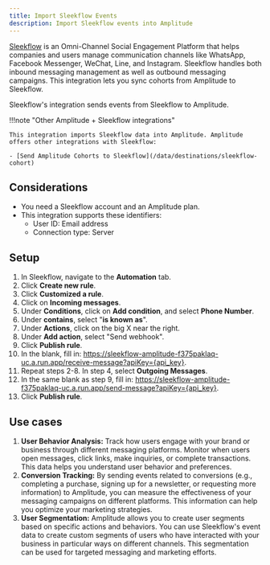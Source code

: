 ```yaml
---
title: Import Sleekflow Events
description: Import Sleekflow events into Amplitude
---
```


[Sleekflow](http://www.Sleekflow.com/) is an Omni-Channel Social Engagement Platform that helps companies and users manage communication channels like WhatsApp, Facebook Messenger, WeChat, Line, and Instagram. Sleekflow handles both inbound messaging management as well as outbound messaging campaigns. This integration lets you sync cohorts from Amplitude to Sleekflow.

Sleekflow's integration sends events from Sleekflow to Amplitude.

!!!note "Other Amplitude + Sleekflow integrations"

    This integration imports Sleekflow data into Amplitude. Amplitude offers other integrations with Sleekflow: 

    - [Send Amplitude Cohorts to Sleekflow](/data/destinations/sleekflow-cohort)

## Considerations

- You need a Sleekflow account and an Amplitude plan.
- This integration supports these identifiers:
    - User ID: Email address
    - Connection type: Server

## Setup

1. In Sleekflow, navigate to the **Automation** tab.
2. Click **Create new rule**.
3. Click **Customized a rule**.
4. Click on **Incoming messages**.
5. Under **Conditions**, click on **Add condition**, and select **Phone Number**.
6. Under **contains**, select "**is known as**".
7. Under **Actions**, click on the big X near the right.
8. Under **Add action**, select "Send webhook".
9. Click **Publish rule**.
10. In the blank, fill in: https://sleekflow-amplitude-f375paklaq-uc.a.run.app/receive-message?apiKey={api_key}.
11. Repeat steps 2-8. In step 4, select **Outgoing Messages**.
12. In the same blank as step 9, fill in: https://sleekflow-amplitude-f375paklaq-uc.a.run.app/send-message?apiKey={api_key}.
13. Click **Publish rule**.

## Use cases

1. **User Behavior Analysis:** Track how users engage with your brand or business through different messaging platforms. Monitor when users open messages, click links, make inquiries, or complete transactions. This data helps you understand user behavior and preferences.
2. **Conversion Tracking:** By sending events related to conversions (e.g., completing a purchase, signing up for a newsletter, or requesting more information) to Amplitude, you can measure the effectiveness of your messaging campaigns on different platforms. This information can help you optimize your marketing strategies.
3. **User Segmentation:** Amplitude allows you to create user segments based on specific actions and behaviors. You can use Sleekflow's event data to create custom segments of users who have interacted with your business in particular ways on different channels. This segmentation can be used for targeted messaging and marketing efforts.
